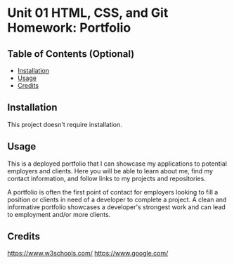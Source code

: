 # Unit 01 HTML, CSS, and Git Homework: Portfolio

## Table of Contents (Optional)

* [Installation](#installation)
* [Usage](#usage)
* [Credits](#credits)

## Installation

This project doesn't require installation. 

## Usage 

This is a deployed portfolio that I can showcase my applications to potential employers and clients. Here you will be able to learn about me, find my contact information, and follow links to my projects and repositories.

A portfolio is often the first point of contact for employers looking to fill a position or clients in need of a developer to complete a project. A clean and informative portfolio showcases a developer's strongest work and can lead to employment and/or more clients.


## Credits

https://www.w3schools.com/
https://www.google.com/